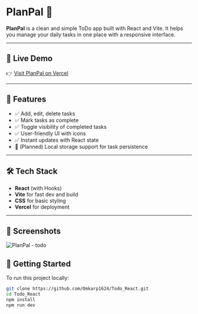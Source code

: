# PlanPal 📝

**PlanPal** is a clean and simple ToDo app built with React and Vite. It helps you manage your daily tasks in one place with a responsive interface.

---

## 🔗 Live Demo

👉 [Visit PlanPal on Vercel](https://planpal-todo.vercel.app)

---

## 🚀 Features

- ✅ Add, edit, delete tasks
- ✅ Mark tasks as complete
- ✅ Toggle visibility of completed tasks
- ✅ User-friendly UI with icons
- ✅ Instant updates with React state
- 🧠 (Planned) Local storage support for task persistence

---

## 🛠️ Tech Stack

- **React** (with Hooks)
- **Vite** for fast dev and build
- **CSS** for basic styling
- **Vercel** for deployment

---

## 📸 Screenshots


![PlanPal - todo](https://github.com/user-attachments/assets/caa289ba-1102-40c2-9481-334262f319e6)


## 📁 Getting Started

To run this project locally:

```bash
git clone https://github.com/Omkarp1624/Todo_React.git
cd Todo_React
npm install
npm run dev
